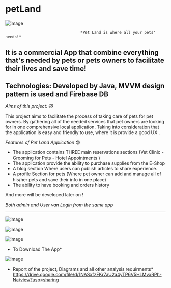 # petLand
 ![image](https://user-images.githubusercontent.com/107756849/178603069-6f855809-ddc5-43cd-b55a-4022e8b9b20f.png)
                                     
                                     *Pet Land is where all your pets' needs!*

It is a commercial App that combine everything that's needed by pets or pets owners to facilitate their lives and save time!
-----------------------------
Technologies:
Developed by Java, MVVM design pattern is used and
Firebase DB
-----------------------------
*Aims of this project:* 🐱

This project aims to facilitate the process of taking care of pets for pet owners. By 
gathering all of the needed services that pet owners are looking for in one 
comprehensive local application. Taking into consideration that the application 
is easy and friendly to use, where it is provide a good UX .

*Features of Pet Land Application* 😎
- The application contains THREE main reservations sections (Vet Clinic - Grooming for Pets - Hotel Appointments )
- The application provide the ability to purchase supplies from the E-Shop
- A blog section Where users can publish articles to share experience.
- A profile Section for pets (Where pet owner can add and manage all of his/her pets and save their info in one place)
- The ability to have booking and orders history

And more will be developed later on !

*Both admin and User van Login from the same app*

------------------------
![image](https://user-images.githubusercontent.com/107756849/178602699-74d3a13c-769c-42a6-b432-ff3cd46f1f0f.png)


![image](https://user-images.githubusercontent.com/107756849/178602754-0c13fb0d-e998-4473-82a0-e79dfcf81257.png)

![image](https://user-images.githubusercontent.com/107756849/178602878-c05f7f93-722e-4fe6-b23d-ed0e4fb44b06.png)


* To Download The App*


![image](https://user-images.githubusercontent.com/107756849/178609392-14f753da-03b3-4f02-adba-7d5520a29d10.png)


* Report of the project, Diagrams and all other analysis requirments*
https://drive.google.com/file/d/1NASxfzFKr7aU2a4yTP6V5HLMvxRPh-Na/view?usp=sharing


